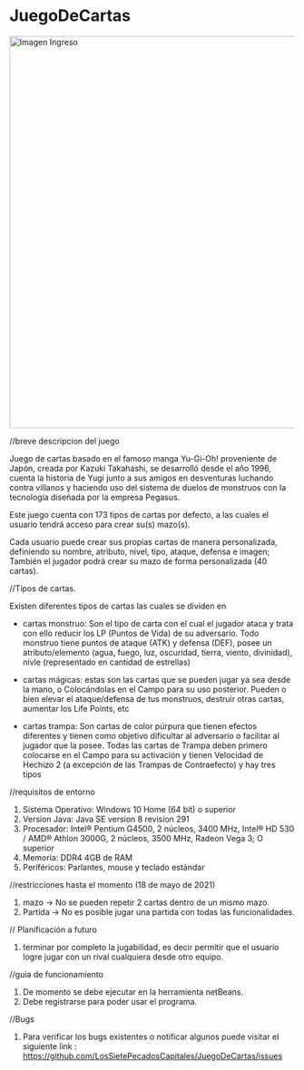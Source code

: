 # JuegoDeCartas

<p><img src="https://cdn.discordapp.com/attachments/713604523792269412/844397078251962418/Inicio.png" alt="Imagen Ingreso" width="1228" height="692" /></p>

//breve descripcion del juego

Juego de cartas basado en el famoso manga Yu-Gi-Oh! proveniente de Japón, creada por Kazuki Takahashi, se desarrolló desde el año 1996, cuenta la historia de Yugi junto a sus
amigos en desventuras luchando contra villanos y haciendo uso del sistema de duelos de monstruos con la tecnología diseñada por la empresa Pegasus.

Este juego cuenta con 173 tipos de cartas por defecto, a las cuales el usuario tendrá acceso para crear su(s) mazo(s). 

Cada usuario puede crear sus propias cartas de manera personalizada, definiendo su nombre, atributo, nivel, tipo, ataque, defensa e imagen; También el jugador podrá crear su mazo de forma personalizada (40 cartas).


//Tipos de cartas.

Existen diferentes tipos de cartas las cuales se dividen en 

  - cartas monstruo: Son el tipo de carta con el cual el jugador ataca y trata con ello reducir los LP (Puntos de Vida) de su adversario. Todo monstruo tiene puntos de ataque     (ATK) y defensa (DEF), posee un atributo/elemento (agua, fuego, luz, oscuridad, tierra, viento, divinidad), nivle (representado en cantidad de estrellas)

  - cartas mágicas: estas son las cartas que se pueden jugar ya sea desde la mano, o Colocándolas en el Campo para su uso posterior. Pueden o bien elevar el ataque/defensa de      tus monstruos, destruir otras cartas, aumentar los Life Points, etc
 
  - cartas trampa: Son cartas de color púrpura que tienen efectos diferentes y tienen como objetivo dificultar al adversario o facilitar al jugador que la posee. Todas las         cartas de Trampa deben primero colocarse en el Campo para su activación y tienen Velocidad de Hechizo 2 (a excepción de las Trampas de Contraefecto) y hay tres tipos


//requisitos de entorno

  1. Sistema Operativo: Windows 10 Home (64 bit) o superior
  2. Version Java: Java SE version 8 revision 291
  4. Procesador: Intel® Pentium G4500, 2 núcleos, 3400 MHz, Intel® HD 530 / AMD® Athlon   3000G,  2 núcleos, 3500 MHz, Radeon Vega 3;  O superior
  5. Memoria: DDR4 4GB de RAM
  6. Periféricos: Parlantes, mouse y teclado estándar
 
//restricciones hasta el momento (18 de mayo de 2021)

  1. mazo -> No se pueden repetir 2 cartas dentro de un mismo mazo.
  2. Partida -> No es posible jugar una partida con todas las funcionalidades.


// Planificación a futuro
  1. terminar por completo la jugabilidad, es decir permitir que el usuario logre jugar con un rival cualquiera desde otro equipo.


//guia de funcionamiento
  1. De momento se debe ejecutar en la herramienta netBeans.
  2. Debe registrarse para poder usar el programa.

//Bugs

1. Para verificar los bugs existentes o notificar algunos puede visitar el siguiente link : https://github.com/LosSietePecadosCapitales/JuegoDeCartas/issues
